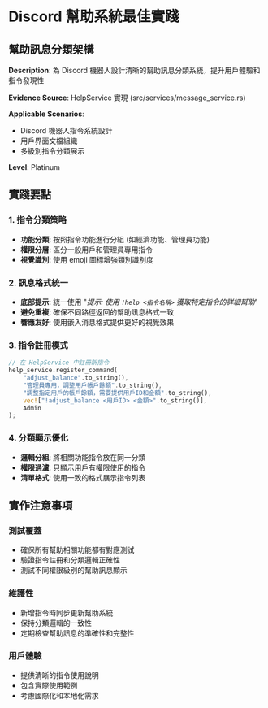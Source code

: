 # Discord 幫助系統最佳實踐

## 幫助訊息分類架構

**Description**: 為 Discord 機器人設計清晰的幫助訊息分類系統，提升用戶體驗和指令發現性

**Evidence Source**: HelpService 實現 (src/services/message_service.rs)

**Applicable Scenarios**:
- Discord 機器人指令系統設計
- 用戶界面文檔組織
- 多級別指令分類展示

**Level**: Platinum

## 實踐要點

### 1. 指令分類策略
- **功能分類**: 按照指令功能進行分組 (如經濟功能、管理員功能)
- **權限分層**: 區分一般用戶和管理員專用指令
- **視覺識別**: 使用 emoji 圖標增強類別識別度

### 2. 訊息格式統一
- **底部提示**: 統一使用 "*提示: 使用 `!help <指令名稱>` 獲取特定指令的詳細幫助*"
- **避免重複**: 確保不同路徑返回的幫助訊息格式一致
- **響應友好**: 使用嵌入消息格式提供更好的視覺效果

### 3. 指令註冊模式
```rust
// 在 HelpService 中註冊新指令
help_service.register_command(
    "adjust_balance".to_string(),
    "管理員專用，調整用戶帳戶餘額".to_string(),
    "調整指定用戶的帳戶餘額，需要提供用戶ID和金額".to_string(),
    vec!["!adjust_balance <用戶ID> <金額>".to_string()],
    Admin
);
```

### 4. 分類顯示優化
- **邏輯分組**: 將相關功能指令放在同一分類
- **權限過濾**: 只顯示用戶有權限使用的指令
- **清單格式**: 使用一致的格式展示指令列表

## 實作注意事項

### 測試覆蓋
- 確保所有幫助相關功能都有對應測試
- 驗證指令註冊和分類邏輯正確性
- 測試不同權限級別的幫助訊息顯示

### 維護性
- 新增指令時同步更新幫助系統
- 保持分類邏輯的一致性
- 定期檢查幫助訊息的準確性和完整性

### 用戶體驗
- 提供清晰的指令使用說明
- 包含實際使用範例
- 考慮國際化和本地化需求
